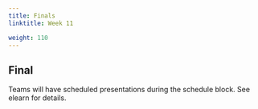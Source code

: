 ```yaml
---
title: Finals
linktitle: Week 11

weight: 110
---
```


## Final

Teams will have scheduled presentations during the schedule block. See elearn for details.

